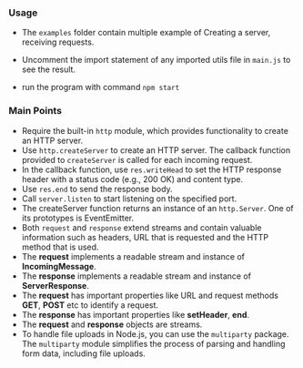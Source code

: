 ### Usage
- The ```examples``` folder contain multiple example of Creating a server, receiving requests.

- Uncomment the import statement of any imported utils file in ```main.js``` to see the result.

- run the program with command
``` npm start ```

### Main Points
- Require the built-in ```http``` module, which provides functionality to create an HTTP server.
- Use ```http.createServer``` to create an HTTP server. The callback function provided to ```createServer``` is called for each incoming request.
- In the callback function, use ```res.writeHead``` to set the HTTP response header with a status code (e.g., 200 OK) and content type.
- Use ```res.end``` to send the response body.
- Call ```server.listen``` to start listening on the specified port.
- The  createServer function returns an instance of an ```http.Server```. One of its prototypes is EventEmitter.
- Both ```request``` and ```response``` extend streams and contain valuable information such as headers, URL that is requested and the HTTP method that is used.
- The **request** implements a readable stream and instance of **IncomingMessage**.
- The **response** implements a readable stream and instance of **ServerResponse**.
- The **request** has important properties like URL and request methods **GET**, **POST** etc to identify a request.
- The **response** has important properties like **setHeader**, **end**.
- The **request** and **response** objects are streams.
- To handle file uploads in Node.js, you can use the ```multiparty``` package. The ```multiparty``` module simplifies the process of parsing and handling form data, including file uploads.



